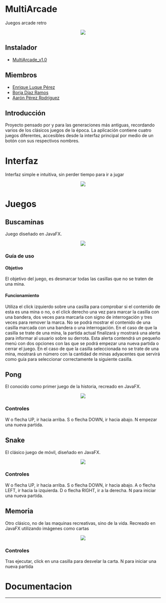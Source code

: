 # MultiArcade
Juegos arcade retro

<p align="center"><img src="/githubImg/main.gif" width=""/></p>

## Instalador

 - [MultiArcade_v1.0](https://github.com/dam-dad/MultiArcade/releases)

## Miembros

 - [Enrique Luque Pérez](https://github.com/Engo660)
 - [Borja Díaz Ramos](https://github.com/Borja-29)
 - [Aarón Pérez Rodríguez](https://github.com/Skarnisk89)

## Introducción

Proyecto pensado por y para las generaciones más antiguas, recordando varios de los clásicos juegos de la época.
La aplicación contiene cuatro juegos diferentes, accesibles desde la interfaz principal por medio de un botón con sus respectivos nombres. 

# Interfaz

Interfaz simple e intuitiva, sin perder tiempo para ir a jugar

<p align="center"><img src="/githubImg/interfazPrincipal.png" width=""/></p>

# Juegos

## Buscaminas
Juego diseñado en JavaFX.

<p align="center"><img src="/githubImg/buscaminas.png" width=""/></p>

### Guía de uso
#### Objetivo
El objetivo del juego, es desmarcar todas las casillas que no se traten de una mina.

#### Funcionamiento
Utiliza el click izquierdo sobre una casilla para comprobar si el contenido de esta es una mina o no, o el click derecho una vez para marcar la casilla con una bandera, dos veces para marcarla con signo de interrogación y tres veces para remover la marca. No se podrá mostrar el contenido de una casilla marcada con una bandera o una interrogación.
En el caso de que la casilla se trate de una mina, la partida actual finalizará y mostrará una alerta para informar al usuario sobre su derrota. Esta alerta contendrá un pequeño menú con dos opciones con las que se podrá empezar una nueva partida o cerrar el juego. 
En el caso de que la casilla seleccionada no se trate de una mina, mostrará un número con la cantidad de minas adyacentes que servirá como guía para seleccionar correctamente la siguiente casilla.

 ## Pong

El conocido como primer juego de la historia, recreado en JavaFX.

<p align="center"><img src="/githubImg/pong.png" width=""/></p>

### Controles

W o flecha UP, ir hacia arriba. S o flecha DOWN, ir hacia abajo. N empezar una nueva partida.

 ## Snake

El clásico juego de móvil, diseñado en JavaFX.

<p align="center"><img src="/githubImg/snake.png" width=""/></p>

 ### Controles

W o flecha UP, ir hacia arriba. S o flecha DOWN, ir hacia abajo. A o flecha LEFT, ir hacia la izquierda. D o flecha RIGHT, ir a la derecha. N para iniciar una nueva partida.

  ## Memoria

Otro clásico, no de las maquinas recreativas, sino de la vida. Recreado en JavaFX utilizando imágenes como cartas

<p align="center"><img src="/githubImg/memoria.png" width=""/></p>

 ### Controles

Tras ejecutar, click en una casilla para desvelar la carta. N para iniciar una nueva partida

 # Documentacion

---------------

